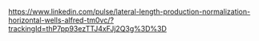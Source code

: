 

https://www.linkedin.com/pulse/lateral-length-production-normalization-horizontal-wells-alfred-tm0vc/?trackingId=thP7pp93ezTTJ4xFJj2Q3g%3D%3D

